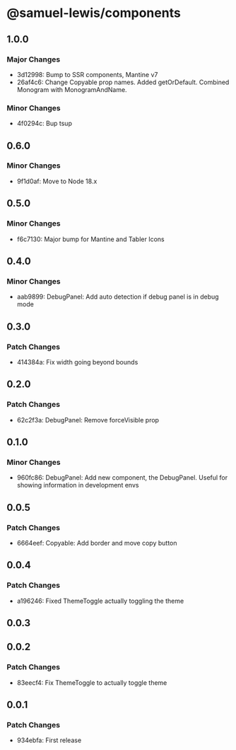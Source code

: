 # @samuel-lewis/components

## 1.0.0

### Major Changes

- 3d12998: Bump to SSR components, Mantine v7
- 26af4c6: Change Copyable prop names. Added getOrDefault. Combined Monogram with MonogramAndName.

### Minor Changes

- 4f0294c: Bup tsup

## 0.6.0

### Minor Changes

- 9f1d0af: Move to Node 18.x

## 0.5.0

### Minor Changes

- f6c7130: Major bump for Mantine and Tabler Icons

## 0.4.0

### Minor Changes

- aab9899: DebugPanel: Add auto detection if debug panel is in debug mode

## 0.3.0

### Patch Changes

- 414384a: Fix width going beyond bounds

## 0.2.0

### Patch Changes

- 62c2f3a: DebugPanel: Remove forceVisible prop

## 0.1.0

### Minor Changes

- 960fc86: DebugPanel: Add new component, the DebugPanel. Useful for showing information in development envs

## 0.0.5

### Patch Changes

- 6664eef: Copyable: Add border and move copy button

## 0.0.4

### Patch Changes

- a196246: Fixed ThemeToggle actually toggling the theme

## 0.0.3

## 0.0.2

### Patch Changes

- 83eecf4: Fix ThemeToggle to actually toggle theme

## 0.0.1

### Patch Changes

- 934ebfa: First release
